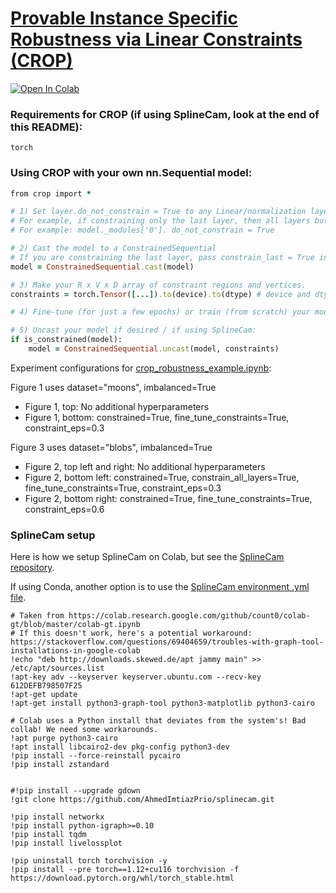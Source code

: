 # [Provable Instance Specific Robustness via Linear Constraints (CROP)](https://openreview.net/forum?id=aVbG8bM1wg)
[![Open In Colab](https://colab.research.google.com/assets/colab-badge.svg)](https://colab.research.google.com/drive/1HvQZJd9b3pgmjr5K6QUu_M9rtRA-Pvau)

### Requirements for CROP (if using SplineCam, look at the end of this README):
```
torch
```


### Using CROP with your own nn.Sequential model:

```ruby
from crop import *

# 1) Set layer.do_not_constrain = True to any Linear/normalization layer that should not be constrained
# For example, if constraining only the last layer, then all layers but the last need to have .do_not_constrain = True before casting.
# For example: model._modules['0']. do_not_constrain = True

# 2) Cast the model to a ConstrainedSequential
# If you are constraining the last layer, pass constrain_last = True in the cast() function.
model = ConstrainedSequential.cast(model)

# 3) Make your R x V x D array of constraint regions and vertices.
constraints = torch.Tensor([...]).to(device).to(dtype) # device and dtype should match those of your model

# 4) Fine-tune (for just a few epochs) or train (from scratch) your model on the constraints

# 5) Uncast your model if desired / if using SplineCam:
if is_constrained(model):
    model = ConstrainedSequential.uncast(model, constraints)
```


Experiment configurations for [crop_robustness_example.ipynb](crop_robustness_example.ipynb):


Figure 1 uses dataset="moons", imbalanced=True
* Figure 1, top: No additional hyperparameters
* Figure 1, bottom: constrained=True, fine_tune_constraints=True, constraint_eps=0.3

Figure 3 uses dataset="blobs", imbalanced=True
* Figure 2, top left and right: No additional hyperparameters
* Figure 2, bottom left: constrained=True, constrain_all_layers=True, fine_tune_constraints=True, constraint_eps=0.3
* Figure 2, bottom right: constrained=True, fine_tune_constraints=True, constraint_eps=0.6


### SplineCam setup

Here is how we setup SplineCam on Colab, but see the [SplineCam repository](https://github.com/AhmedImtiazPrio/splinecam/tree/main).

If using Conda, another option is to use the [SplineCam environment .yml file](https://github.com/AhmedImtiazPrio/splinecam/blob/main/environment.yml).

```
# Taken from https://colab.research.google.com/github/count0/colab-gt/blob/master/colab-gt.ipynb
# If this doesn't work, here's a potential workaround: https://stackoverflow.com/questions/69404659/troubles-with-graph-tool-installations-in-google-colab
!echo "deb http://downloads.skewed.de/apt jammy main" >> /etc/apt/sources.list
!apt-key adv --keyserver keyserver.ubuntu.com --recv-key 612DEFB798507F25
!apt-get update
!apt-get install python3-graph-tool python3-matplotlib python3-cairo

# Colab uses a Python install that deviates from the system's! Bad collab! We need some workarounds.
!apt purge python3-cairo
!apt install libcairo2-dev pkg-config python3-dev
!pip install --force-reinstall pycairo
!pip install zstandard


#!pip install --upgrade gdown
!git clone https://github.com/AhmedImtiazPrio/splinecam.git

!pip install networkx
!pip install python-igraph>=0.10
!pip install tqdm
!pip install livelossplot

!pip uninstall torch torchvision -y
!pip install --pre torch==1.12+cu116 torchvision -f https://download.pytorch.org/whl/torch_stable.html
```
